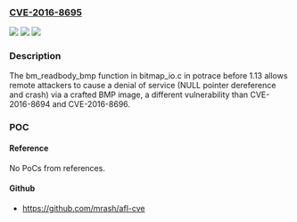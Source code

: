 ### [CVE-2016-8695](https://cve.mitre.org/cgi-bin/cvename.cgi?name=CVE-2016-8695)
![](https://img.shields.io/static/v1?label=Product&message=n%2Fa&color=blue)
![](https://img.shields.io/static/v1?label=Version&message=n%2Fa&color=blue)
![](https://img.shields.io/static/v1?label=Vulnerability&message=n%2Fa&color=brighgreen)

### Description

The bm_readbody_bmp function in bitmap_io.c in potrace before 1.13 allows remote attackers to cause a denial of service (NULL pointer dereference and crash) via a crafted BMP image, a different vulnerability than CVE-2016-8694 and CVE-2016-8696.

### POC

#### Reference
No PoCs from references.

#### Github
- https://github.com/mrash/afl-cve

